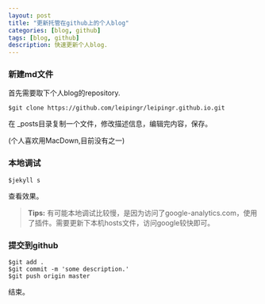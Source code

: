 ```yaml
---
layout: post
title: "更新托管在github上的个人blog"
categories: [blog, github]
tags: [blog, github]
description: 快速更新个人blog.
---
```




### 新建md文件

首先需要取下个人blog的repository.

```vim
$git clone https://github.com/leipingr/leipingr.github.io.git
```

在 _posts目录复制一个文件，修改描述信息，编辑完内容，保存。

(个人喜欢用MacDown,目前没有之一)

### 本地调试
```vim
$jekyll s
```
查看效果。


> **Tips:**
有可能本地调试比较慢，是因为访问了google-analytics.com，使用了插件。需要更新下本机hosts文件，访问google较快即可。

### 提交到github

```vim
$git add .
$git commit -m 'some description.'
$git push origin master
```

结束。
